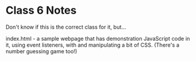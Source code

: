 # Class 6 Notes

Don't know if this is the correct class for it, but...

index.html - a sample webpage that has demonstration JavaScript code in it, using event listeners, with and manipulating a bit of CSS. (There's a number guessing game too!)
